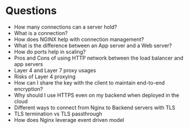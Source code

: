 # Questions

* How many connections can a server hold?
* What is a connection?
* How does NGINX help with connection management?
* What is the difference between an App server and a Web server?
* How do ports help in scaling?
* Pros and Cons of using HTTP network between the load balancer and app servers
* Layer 4 and Layer 7 proxy usages
* Risks of Layer 4 proxying
* How can I share the key with the client to maintain end-to-end encryption?
* Why should I use HTTPS even on my backend when deployed in the cloud
* Different ways to connect from Nginx to Backend servers with TLS
* TLS termination vs TLS passthrough
* How does Nginx leverage event driven model

